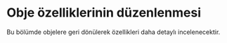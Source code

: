 # Obje özelliklerinin düzenlenmesi

Bu bölümde objelere geri dönülerek özellikleri daha detaylı incelenecektir.
